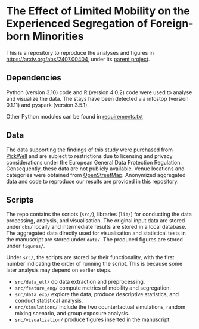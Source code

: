 # The Effect of Limited Mobility on the Experienced Segregation of Foreign-born Minorities
This is a repository to reproduce the analyses and figures in https://arxiv.org/abs/2407.00404, under its 
[parent project](https://github.com/MobiSegInsights).

## Dependencies
Python (version 3.10) code and R (version 4.0.2) code were used to analyse and visualize the data. 
The stays have been detected via infostop (version 0.1.11) and pyspark (version 3.5.1).

Other Python modules can be found in [requirements.txt](https://github.com/MobiSegInsights/mobi-seg-se/blob/main/requirements.txt)

## Data
The data supporting the findings of this study were purchased from [PickWell](https://www.pickwell.co/) and 
are subject to restrictions due to licensing 
and privacy considerations under the European General Data Protection Regulation. 
Consequently, these data are not publicly available. 
Venue locations and categories were obtained from [OpenStreetMap](https://download.geofabrik.de/europe.html). 
Anonymized aggregated data and code to reproduce our results are provided in this repository.

## Scripts
The repo contains the scripts (`src/`), libraries (`lib/`) for conducting the data processing, analysis, and visualisation.
The original input data are stored under `dbs/` locally and intermediate results are stored in a local database.
The aggregated data directly used for visualisation and statistical tests in the manuscript are stored under `data/`.
The produced figures are stored under `figures/`.

Under `src/`, the scripts are stored by their functionality, with the first number indicating the
order of running the script.
This is because some later analysis may depend on earlier steps.

- `src/data_etl/` do data extraction and preprocessing.
- `src/feature_eng/` compute metrics of mobility and segregation.
- `src/data_exp/` explore the data, produce descriptive statistics, and conduct statistical analysis.
- `src/simulations/` include the two counterfactual simulations, random mixing scenario, and group exposure analysis.
- `src/visualization/` produce figures inserted in the manuscript.